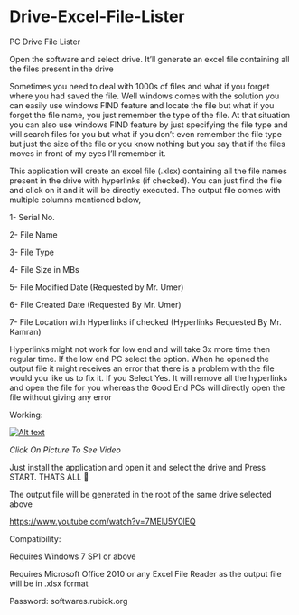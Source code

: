 # Drive-Excel-File-Lister

PC Drive File Lister

Open the software and select drive. It’ll generate an excel file containing all the files present in the drive

Sometimes you need to deal with 1000s of files and what if you forget where you had saved the file. Well windows comes with the solution you can easily use windows FIND feature and locate the file but what if you forget the file name, you just remember the type of the file. At that situation you can also use windows FIND feature by just specifying the file type and will search files for you but what if you don’t even remember the file type but just the size of the file or you know nothing but you say that if the files moves in front of my eyes I’ll remember it.

This application will create an excel file (.xlsx) containing all the file names present in the drive with hyperlinks (if checked). You can just find the file and click on it and it will be directly executed. The output file comes with multiple columns mentioned below,

1- Serial No.

2- File Name

3- File Type

4- File Size in MBs

5- File Modified Date (Requested by Mr. Umer)

6- File Created Date (Requested By Mr. Umer)

7- File Location with Hyperlinks if checked (Hyperlinks Requested By Mr. Kamran)

Hyperlinks might not work for low end and will take 3x more time then regular time. If the low end PC select the option. When he opened the output file it might receives an error that there is a problem with the file would you like us to fix it. If you Select Yes. It will remove all the hyperlinks and open the file for you whereas the Good End PCs will directly open the file without giving any error

Working:

[![Alt text](https://img.youtube.com/vi/zQ7-47OSvmo/0.jpg)](https://www.youtube.com/watch?v=zQ7-47OSvmo)

_Click On Picture To See Video_



Just install the application and open it and select the drive and Press START. THATS ALL 🙂

The output file will be generated in the root of the same drive selected above

https://www.youtube.com/watch?v=7MElJ5Y0lEQ

Compatibility:

Requires Windows 7 SP1 or above

Requires Microsoft Office 2010 or any Excel File Reader as the output file will be in .xlsx format


Password: softwares.rubick.org
